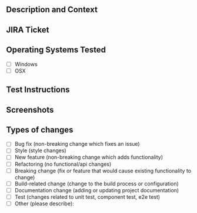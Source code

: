 <!-- In the title above, write the ticket number and summary like this: [JIRA issue id] {JIRA issue title} -->
<!-- eg> [PMS-100] Create new repository  -->

## Description and Context

<!-- What should others know about this code? -->
<!-- What's the use case? How did you end up at this solution? -->

## JIRA Ticket

<!-- Please link to the issue here: -->

## Operating Systems Tested

- [ ] Windows
- [ ] OSX

## Test Instructions

<!-- How to see your changes, what to look out for. -->

## Screenshots

<!-- If your code introduces a visual change, include screenshots showing the UI before and after -->

## Types of changes

<!-- What types of changes does your code introduce? Put an `x` in all the boxes that apply: -->

- [ ] Bug fix (non-breaking change which fixes an issue)
- [ ] Style (style changes)
- [ ] New feature (non-breaking change which adds functionality)
- [ ] Refactoring (no functional/api changes)
- [ ] Breaking change (fix or feature that would cause existing functionality to change)
- [ ] Build-related change (change to the build process or configuration)
- [ ] Documentation change (adding or updating project documentation)
- [ ] Test (changes related to unit test, component test, e2e test)
- [ ] Other (please describe):
